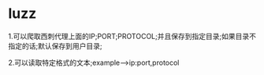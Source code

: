 # luzz

1.可以爬取西刺代理上面的IP;PORT;PROTOCOL;并且保存到指定目录;如果目录不指定的话;默认保存到用户目录;

2.可以读取特定格式的文本;example-->ip:port,protocol
